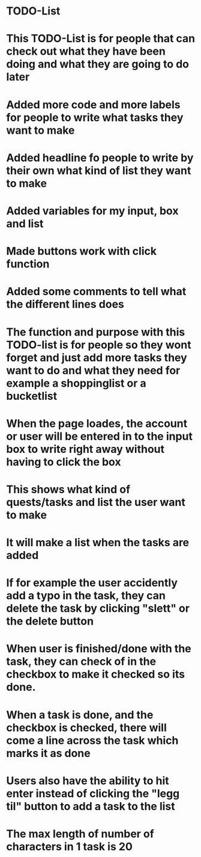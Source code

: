 # TODO-List
# This TODO-List is for people that can check out what they have been doing and what they are going to do later
# Added more code and more labels for people to write what tasks they want to make
# Added headline fo people to write by their own what kind of list they want to make
# Added variables for my input, box and list
# Made buttons work with click function
# Added some comments to tell what the different lines does
# The function and purpose with this TODO-list is for people so they wont forget and just add more tasks they want to do and what they need for example a shoppinglist or a bucketlist
# When the page loades, the account or user will be entered in to the input box to write right away without having to click the box
# This shows what kind of quests/tasks and list the user want to make
# It will make a list when the tasks are added
# If for example the user accidently add a typo in the task, they can delete the task by clicking "slett" or the delete button
# When user is finished/done with the task, they can check of in the checkbox to make it checked so its done.
# When a task is done, and the checkbox is checked, there will come a line across the task which marks it as done
# Users also have the ability to hit enter instead of clicking the "legg til" button to add a task to the list
# The max length of number of characters in 1 task is 20
